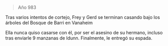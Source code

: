 > Año 983

Tras varios intentos de cortejo, Frey y Gerd se terminan casando bajo los árboles del Bosque de Barri en Vanaheim

Ella nunca quiso casarse con él, por ser el asesino de su hermano, incluso tras enviarle 9 manzanas de Idunn. Finalmente, le entregó su espada.